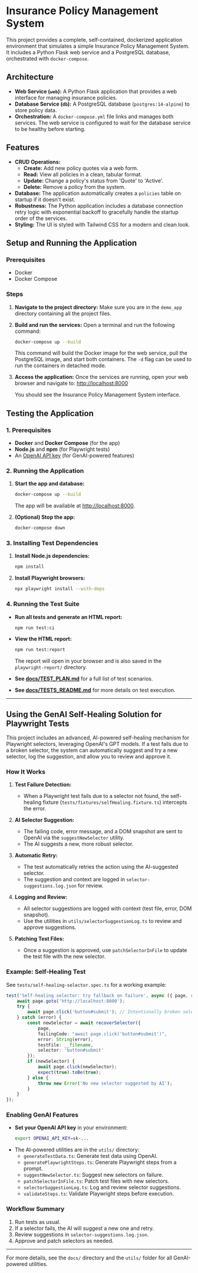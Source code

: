# Insurance Policy Management System

This project provides a complete, self-contained, dockerized application environment that simulates a simple Insurance Policy Management System. It includes a Python Flask web service and a PostgreSQL database, orchestrated with `docker-compose`.

## Architecture

*   **Web Service (`web`):** A Python Flask application that provides a web interface for managing insurance policies.
*   **Database Service (`db`):** A PostgreSQL database (`postgres:14-alpine`) to store policy data.
*   **Orchestration:** A `docker-compose.yml` file links and manages both services. The web service is configured to wait for the database service to be healthy before starting.

## Features

*   **CRUD Operations:**
    *   **Create:** Add new policy quotes via a web form.
    *   **Read:** View all policies in a clean, tabular format.
    *   **Update:** Change a policy's status from 'Quote' to 'Active'.
    *   **Delete:** Remove a policy from the system.
*   **Database:** The application automatically creates a `policies` table on startup if it doesn't exist.
*   **Robustness:** The Python application includes a database connection retry logic with exponential backoff to gracefully handle the startup order of the services.
*   **Styling:** The UI is styled with Tailwind CSS for a modern and clean look.

## Setup and Running the Application

### Prerequisites

*   Docker
*   Docker Compose

### Steps

1.  **Navigate to the project directory:**
    Make sure you are in the `demo_app` directory containing all the project files.

2.  **Build and run the services:**
    Open a terminal and run the following command:
    ```bash
    docker-compose up --build
    ```
    This command will build the Docker image for the web service, pull the PostgreSQL image, and start both containers. The `-d` flag can be used to run the containers in detached mode.

3.  **Access the application:**
    Once the services are running, open your web browser and navigate to:
    [http://localhost:8000](http://localhost:8000)

    You should see the Insurance Policy Management System interface.


## Testing the Application

### 1. Prerequisites

- **Docker** and **Docker Compose** (for the app)
- **Node.js** and **npm** (for Playwright tests)
- An [OpenAI API key](https://platform.openai.com/account/api-keys) (for GenAI-powered features)

### 2. Running the Application

1. **Start the app and database:**
     ```bash
     docker-compose up --build
     ```
     The app will be available at [http://localhost:8000](http://localhost:8000).

2. **(Optional) Stop the app:**
     ```bash
     docker-compose down
     ```

### 3. Installing Test Dependencies

1. **Install Node.js dependencies:**
     ```bash
     npm install
     ```
2. **Install Playwright browsers:**
     ```bash
     npx playwright install --with-deps
     ```

### 4. Running the Test Suite

- **Run all tests and generate an HTML report:**
    ```bash
    npm run test:ci
    ```
- **View the HTML report:**
    ```bash
    npm run test:report
    ```
    The report will open in your browser and is also saved in the `playwright-report/` directory.

- **See [docs/TEST_PLAN.md](./docs/TEST_PLAN.md)** for a full list of test scenarios.
- **See [docs/TESTS_README.md](./docs/TESTS_README.md)** for more details on test execution.

---

## Using the GenAI Self-Healing Solution for Playwright Tests

This project includes an advanced, AI-powered self-healing mechanism for Playwright selectors, leveraging OpenAI's GPT models. If a test fails due to a broken selector, the system can automatically suggest and try a new selector, log the suggestion, and allow you to review and approve it.

### How It Works

1. **Test Failure Detection:**
     - When a Playwright test fails due to a selector not found, the self-healing fixture (`tests/fixtures/selfHealing.fixture.ts`) intercepts the error.

2. **AI Selector Suggestion:**
     - The failing code, error message, and a DOM snapshot are sent to OpenAI via the `suggestNewSelector` utility.
     - The AI suggests a new, more robust selector.

3. **Automatic Retry:**
     - The test automatically retries the action using the AI-suggested selector.
     - The suggestion and context are logged in `selector-suggestions.log.json` for review.

4. **Logging and Review:**
     - All selector suggestions are logged with context (test file, error, DOM snapshot).
     - Use the utilities in `utils/selectorSuggestionLog.ts` to review and approve suggestions.

5. **Patching Test Files:**
     - Once a suggestion is approved, use `patchSelectorInFile` to update the test file with the new selector.

### Example: Self-Healing Test

See `tests/self-healing-selector.spec.ts` for a working example:

```typescript
test('Self-healing selector: try fallback on failure', async ({ page, recoverSelector }) => {
    await page.goto('http://localhost:8000');
    try {
        await page.click('button#submit'); // Intentionally broken selector
    } catch (error) {
        const newSelector = await recoverSelector({
            page,
            failingCode: "await page.click('button#submit')",
            error: String(error),
            testFile: __filename,
            selector: 'button#submit'
        });
        if (newSelector) {
            await page.click(newSelector);
            expect(true).toBe(true);
        } else {
            throw new Error('No new selector suggested by AI');
        }
    }
});
```

### Enabling GenAI Features

- **Set your OpenAI API key** in your environment:
    ```bash
    export OPENAI_API_KEY=sk-...
    ```
- The AI-powered utilities are in the `utils/` directory:
    - `generateTestData.ts`: Generate test data using OpenAI.
    - `generatePlaywrightSteps.ts`: Generate Playwright steps from a prompt.
    - `suggestNewSelector.ts`: Suggest new selectors on failure.
    - `patchSelectorInFile.ts`: Patch test files with new selectors.
    - `selectorSuggestionLog.ts`: Log and review selector suggestions.
    - `validateSteps.ts`: Validate Playwright steps before execution.

### Workflow Summary

1. Run tests as usual.
2. If a selector fails, the AI will suggest a new one and retry.
3. Review suggestions in `selector-suggestions.log.json`.
4. Approve and patch selectors as needed.

---

For more details, see the `docs/` directory and the `utils/` folder for all GenAI-powered utilities.
